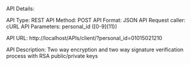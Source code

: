 API Details:

API Type: REST
API Method: POST
API Format: JSON
API Request caller: cURL
API Parameters: personal_id ([0-9]{11})

API URL:
http://localhost/APIs/client/?personal_id=01015021210


API Description:
Two way encryption and two way signature verification process with RSA public/private keys